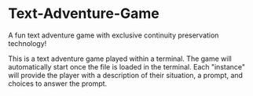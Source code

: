 # Text-Adventure-Game
A fun text adventure game with exclusive continuity preservation technology!

This is a text adventure game played within a terminal. The game will automatically start once the file is loaded in the terminal.
Each "instance" will provide the player with a description of their situation, a prompt, and choices to answer the prompt.
